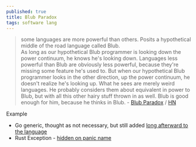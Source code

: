 ```yaml
---
published: true
title: Blub Paradox
tags: software lang
---
```

> some languages are more powerful than others. Posits a hypothetical middle of the road language called Blub.  
> As long as our hypothetical Blub programmer is looking down the power continuum, he knows he's looking down. Languages less powerful than Blub are obviously less powerful, because they're missing some feature he's used to. But when our hypothetical Blub programmer looks in the other direction, up the power continuum, he doesn't realize he's looking up. What he sees are merely weird languages. He probably considers them about equivalent in power to Blub, but with all this other hairy stuff thrown in as well. Blub is good enough for him, because he thinks in Blub. - [Blub Paradox](https://wiki.c2.com/?BlubParadox) / [HN](https://news.ycombinator.com/item?id=36045353)

Example
- Go generic, thought as not necessary, but still added [long afterward to the language](https://news.ycombinator.com/item?id=36045353)
- Rust Exception - [hidden on panic name](https://news.ycombinator.com/item?id=36044934)
